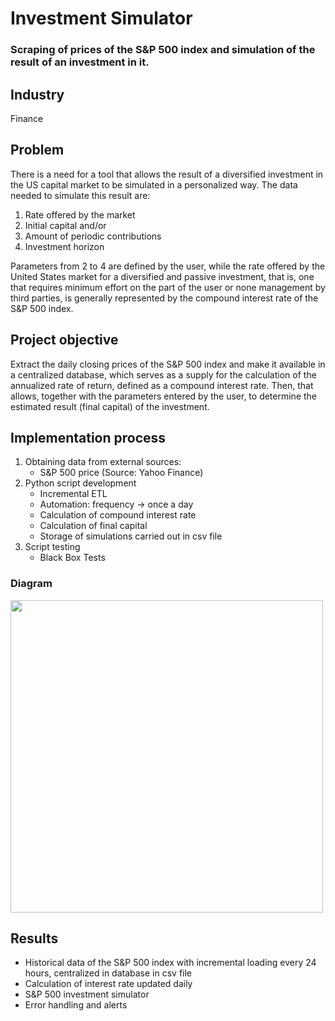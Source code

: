 # Investment Simulator
### Scraping of prices of the S&P 500 index and simulation of the result of an investment in it.

## Industry
Finance

## Problem
There is a need for a tool that allows the result of a diversified investment in the US capital market to be simulated in a personalized way. The data needed to simulate this result are:

1. Rate offered by the market
2. Initial capital and/or 
3. Amount of periodic contributions
4. Investment horizon

Parameters from 2 to 4 are defined by the user, while the rate offered by the United States market for a diversified and passive investment, that is, one that requires minimum effort on the part of the user or none management by third parties, is generally represented by the compound interest rate of the S&P 500 index.

## Project objective
Extract the daily closing prices of the S&P 500 index and make it available in a centralized database, which serves as a supply for the calculation of the annualized rate of return, defined as a compound interest rate. Then, that allows, together with the parameters entered by the user, to determine the estimated result (final capital) of the investment.

## Implementation process
1. Obtaining data from external sources:
   * S&P 500 price (Source: Yahoo Finance)
2. Python script development
   * Incremental ETL
   * Automation: frequency -> once a day
   * Calculation of compound interest rate
   * Calculation of final capital
   * Storage of simulations carried out in csv file
3. Script testing
   * Black Box Tests

### Diagram

<img src="https://github.com/agostinagranja/investment-simulator/blob/main/diagram.jpg" width="500"> 

## Results
* Historical data of the S&P 500 index with incremental loading every 24 hours, centralized in database in csv file
* Calculation of interest rate updated daily
* S&P 500 investment simulator 
* Error handling and alerts
